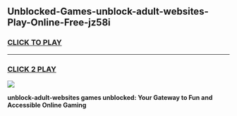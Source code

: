 
## Unblocked-Games-unblock-adult-websites-Play-Online-Free-jz58i
<h3>
<a href="https://premium76.site?title=unblock-adult-websites&ref=26A">CLICK TO PLAY</a></h3>
<hr>

<h3>
<a href="https://premium76.site?title=unblock-adult-websites&ref=26A">CLICK 2 PLAY</a>
  
</h3>

<a href="https://premium76.site?title=unblock-adult-websites&ref=26A"><img src="https://clearcache.store/games.png"></a>


**unblock-adult-websites games unblocked: Your Gateway to Fun and Accessible Online Gaming**
